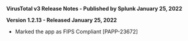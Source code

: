 **VirusTotal v3 Release Notes - Published by Splunk January 25, 2022**


**Version 1.2.13 - Released January 25, 2022**

* Marked the app as FIPS Compliant [PAPP-23672]